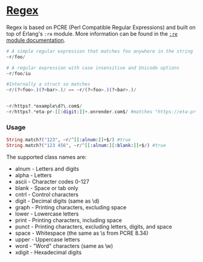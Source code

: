 # [Regex](https://hexdocs.pm/elixir/Regex.html)

Regex is based on PCRE (Perl Compatible Regular Expressions) and built on top of Erlang's `:re` module. More information can be found in the [`:re` module documentation](http://www.erlang.org/doc/man/re.html).

```elixir
# A simple regular expression that matches foo anywhere in the string
~r/foo/

# A regular expression with case insensitive and Unicode options
~r/foo/iu

#Internally a struct so matches
~r/(?<foo>.)(?<bar>.)/ == ~r/(?<foo>.)(?<bar>.)/


~r/https?.*example\d?\.com$/
~r/https?.*eta-pr-[[:digit:]]+.onrender.com$/ #matches "https://eta-pr-455.onrender.com" where number can change
```

### Usage

```elixir
String.match?("123", ~r/^[[:alnum:]]+$/) #true
String.match?("123 456", ~r/^[[:alnum:][:blank:]]+$/) #true
```

The supported class names are:

- alnum - Letters and digits
- alpha - Letters
- ascii - Character codes 0-127
- blank - Space or tab only
- cntrl - Control characters
- digit - Decimal digits (same as \d)
- graph - Printing characters, excluding space
- lower - Lowercase letters
- print - Printing characters, including space
- punct - Printing characters, excluding letters, digits, and space
- space - Whitespace (the same as \s from PCRE 8.34)
- upper - Uppercase letters
- word - "Word" characters (same as \w)
- xdigit - Hexadecimal digits